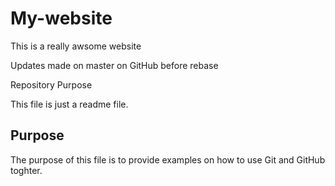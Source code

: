 # My-website

This is a really awsome website

Updates made on master on GitHub before rebase

 Repository Purpose

This file is just a readme file.

## Purpose 

The purpose of this file is to provide examples
on how to use Git and GitHub toghter.

